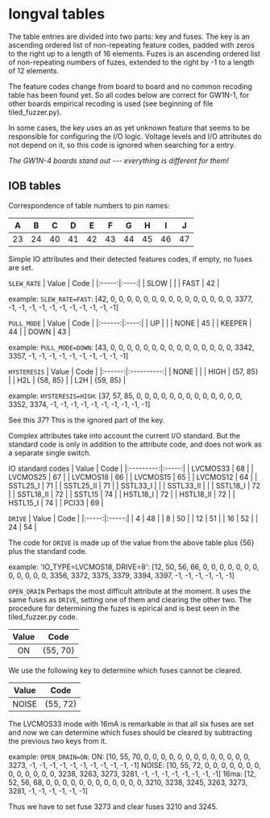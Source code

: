 # longval tables
The table entries are divided into two parts: key and fuses. The key is an ascending ordered list of non-repeating feature codes, padded with zeros to the right up to a length of 16 elements. Fuzes is an ascending ordered list of non-repeating numbers of fuzes, extended to the right by -1 to a length of 12 elements.

The feature codes change from board to board and no common recoding table has been found yet. So all codes below are correct for GW1N-1, for other boards empirical recoding is used (see beginning of file tiled_fuzzer.py). 

In some cases, the key uses an as yet unknown feature that seems to be responsible for configuring the I/O logic. Voltage levels and I/O attributes do not depend on it, so this code is ignored when searching for a entry.

*The GW1N-4 boards stand out --- everything is different for them!*

## IOB tables
Correspondence of table numbers to pin names:

|  A  |  B  |  C  |  D  |  E  |  F  |  G  |  H  |  I  |  J  |
|:---:|:---:|:---:|:---:|:---:|:---:|:---:|:---:|:---:|:---:|
| 23  |  24 |  40 |  41 |  42 |  43 |  44 |  45 |  46 |  47 |


Simple IO attributes and their detected features codes, if empty, no fuses are set.

`SLEW_RATE`
| Value | Code |
|:-----:|:----:|
| SLOW  |      |
| FAST  |  42  |

example: `SLEW_RATE=FAST`:
[42, 0, 0, 0, 0, 0, 0, 0, 0, 0, 0, 0, 0, 0, 0, 0, 3377, -1, -1, -1, -1, -1, -1, -1, -1, -1, -1, -1]


`PULL_MODE`
| Value  | Code |
|:------:|:----:|
| UP     |      |
| NONE   |  45  |
| KEEPER |  44  |
| DOWN   |  43  |

example: `PULL_MODE=DOWN`:
[43, 0, 0, 0, 0, 0, 0, 0, 0, 0, 0, 0, 0, 0, 0, 0, 3342, 3357, -1, -1, -1, -1, -1, -1, -1, -1, -1, -1]

`HYSTERESIS`
| Value  | Code       |
|:------:|:----------:|
| NONE   |            |
| HIGH   |  {57, 85}  |
| H2L    |  {58, 85}  |
| L2H    |  {59, 85}  |

example: `HYSTERESIS=HIGH`:
[37, 57, 85, 0, 0, 0, 0, 0, 0, 0, 0, 0, 0, 0, 0, 0, 3352, 3374, -1, -1, -1, -1, -1, -1, -1, -1, -1, -1]

See this *37*? This is the ignored part of the key.

Complex attributes take into account the current I/O standard. But the standard code is only in addition to the attribute code, and does not work as a separate single switch.

IO standard codes
| Value     | Code  |
|:---------:|:-----:|
| LVCMOS33  |  68   |
| LVCMOS25  |  67   |
| LVCMOS18  |  66   |
| LVCMOS15  |  65   |
| LVCMOS12  |  64   |
| SSTL25_I  |  71   |
| SSTL25_II |  71   |
| SSTL33_I  |       |
| SSTL33_II |       |
| SSTL18_I  |  72   |
| SSTL18_II |  72   |
| SSTL15    |  74   |
| HSTL18_I  |  72   |
| HSTL18_II |  72   |
| HSTL15_I  |  74   |
| PCI33     |  69   |

`DRIVE`
| Value | Code  |
|:-----:|:-----:|
|   4   |  48   |
|   8   |  50   |
|  12   |  51   |
|  16   |  52   |
|  24   |  54   |

The code for `DRIVE` is made up of the value from the above table plus {56} plus the standard code.

example: 'IO_TYPE=LVCMOS18, DRIVE=8':
[12, 50, 56, 66, 0, 0, 0, 0, 0, 0, 0, 0, 0, 0, 0, 0, 3356, 3372, 3375, 3379, 3394, 3397, -1, -1, -1, -1, -1, -1]

`OPEN_DRAIN`
Perhaps the most difficult attribute at the moment. It uses the same fuses as `DRIVE`, setting one of them and clearing the other two. The procedure for determining the fuzes is epirical and is best seen in the tiled_fuzzer.py code.

| Value | Code        |
|:-----:|:-----------:|
|   ON  |  {55, 70}   |

We use the following key to determine which fuses cannot be cleared.

| Value | Code        |
|:-----:|:-----------:|
| NOISE |  {55, 72}   |

The LVCMOS33 mode with 16mA is remarkable in that all six fuses are set and now we can determine which fuses should be cleared by subtracting the previous two keys from it. 

example: `OPEN_DRAIN=ON`:
ON: [10, 55, 70, 0, 0, 0, 0, 0, 0, 0, 0, 0, 0, 0, 0, 0, 3273, -1, -1, -1, -1, -1, -1, -1, -1, -1, -1, -1]
NOISE: [10, 55, 72, 0, 0, 0, 0, 0, 0, 0, 0, 0, 0, 0, 0, 0, 3238, 3263, 3273, 3281, -1, -1, -1, -1, -1, -1, -1, -1]
16ma: [12, 52, 56, 68, 0, 0, 0, 0, 0, 0, 0, 0, 0, 0, 0, 0, 3210, 3238, 3245, 3263, 3273, 3281, -1, -1, -1, -1, -1, -1]

Thus we have to set fuse 3273 and clear fuses 3210 and 3245.




